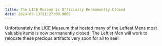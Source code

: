 ```yaml
---
title: The LICE Museum is Officially Permanently Closed
date: 2024-05-13T21:27:00.000Z
---
```

Unfortunately the LICE Museum that hosted many of the Leftest Mens most valuable items is now permanently closed. The Leftist Men will work to relocate these precious artifacts very soon for all to see!

